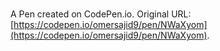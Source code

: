 # 

A Pen created on CodePen.io. Original URL: [https://codepen.io/omersajid9/pen/NWaXyom](https://codepen.io/omersajid9/pen/NWaXyom).



